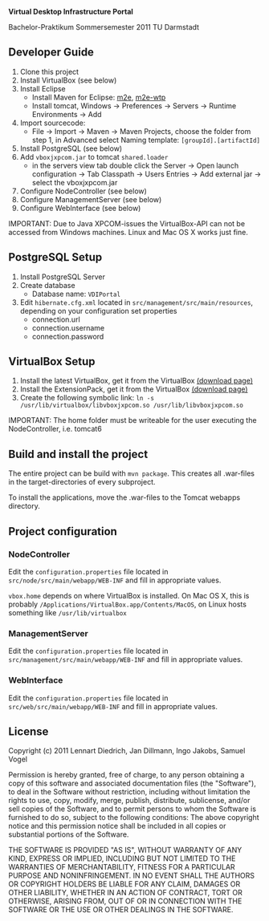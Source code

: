**Virtual Desktop Infrastructure Portal**

Bachelor-Praktikum Sommersemester 2011 TU Darmstadt

## Developer Guide

1. Clone this project
2. Install VirtualBox (see below)
3. Install Eclipse
    * Install Maven for Eclipse: [m2e](http://download.eclipse.org/technology/m2e/milestones/1.0), [m2e-wtp](http://download.jboss.org/jbosstools/updates/m2eclipse-wtp)
    * Install tomcat, Windows -> Preferences -> Servers -> Runtime Environments -> Add 
4. Import sourcecode:
    * File -> Import -> Maven -> Maven Projects, choose the folder from step 1, in Advanced select Naming template: `[groupId].[artifactId]`
5. Install PostgreSQL (see below)
6. Add `vboxjxpcom.jar` to tomcat `shared.loader`
    * in the servers view tab double click the Server -> Open launch configuration -> Tab Classpath -> Users Entries -> Add external jar -> select the vboxjxpcom.jar
7. Configure NodeController (see below)
8. Configure ManagementServer (see below)
9. Configure WebInterface (see below)

IMPORTANT: Due to Java XPCOM-issues the VirtualBox-API can not be accessed from Windows machines. Linux and Mac OS X works just fine.

## PostgreSQL Setup

1. Install PostgreSQL Server
2. Create database
    * Database name: `VDIPortal`
3. Edit `hibernate.cfg.xml` located in `src/management/src/main/resources`, depending on your configuration set properties
    * connection.url
    * connection.username
    * connection.password

## VirtualBox Setup

1. Install the latest VirtualBox, get it from the VirtualBox [(download page)](https://www.virtualbox.org/wiki/Downloads)
2. Install the ExtensionPack, get it from the VirtualBox [(download page)](https://www.virtualbox.org/wiki/Downloads)
3. Create the following symbolic link: `ln -s /usr/lib/virtualbox/libvboxjxpcom.so /usr/lib/libvboxjxpcom.so`

IMPORTANT: The home folder must be writeable for the user executing the NodeController, i.e. tomcat6

## Build and install the project

The entire project can be build with `mvn package`. This creates all .war-files in the target-directories of every subproject.

To install the applications, move the .war-files to the Tomcat webapps directory.

## Project configuration

### NodeController
Edit the `configuration.properties` file located in `src/node/src/main/webapp/WEB-INF` and fill in appropriate values.

`vbox.home` depends on where VirtualBox is installed. On Mac OS X, this is probably `/Applications/VirtualBox.app/Contents/MacOS`, on Linux hosts something like `/usr/lib/virtualbox`

### ManagementServer
Edit the `configuration.properties` file located in `src/management/src/main/webapp/WEB-INF` and fill in appropriate values.

### WebInterface
Edit the `configuration.properties` file located in `src/web/src/main/webapp/WEB-INF` and fill in appropriate values.

## License
Copyright (c) 2011 Lennart Diedrich, Jan Dillmann, Ingo Jakobs, Samuel Vogel

Permission is hereby granted, free of charge, to any person obtaining a copy of this software and associated documentation files (the "Software"), to deal in the Software without restriction, including without limitation the rights to use, copy, modify, merge, publish, distribute, sublicense, and/or sell copies of the Software, and to permit persons to whom the Software is furnished to do so, subject to the following conditions:
The above copyright notice and this permission notice shall be included in all copies or substantial portions of the Software.

THE SOFTWARE IS PROVIDED "AS IS", WITHOUT WARRANTY OF ANY KIND, EXPRESS OR IMPLIED, INCLUDING BUT NOT LIMITED TO THE WARRANTIES OF MERCHANTABILITY, FITNESS FOR A PARTICULAR PURPOSE AND NONINFRINGEMENT. IN NO EVENT SHALL THE AUTHORS OR COPYRIGHT HOLDERS BE LIABLE FOR ANY CLAIM, DAMAGES OR OTHER LIABILITY, WHETHER IN AN ACTION OF CONTRACT, TORT OR OTHERWISE, ARISING FROM, OUT OF OR IN CONNECTION WITH THE SOFTWARE OR THE USE OR OTHER DEALINGS IN THE SOFTWARE.